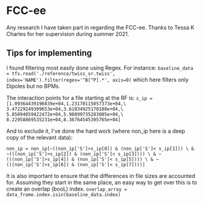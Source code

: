 # FCC-ee
Any research I have taken part in regarding the FCC-ee. 
Thanks to Tessa K Charles for her supervision during summer 2021.

## Tips for implementing
I found filtering most easily done using Regex. For instance: `baseline_data = tfs.read('./reference/twiss_sr.twiss', index='NAME').filter(regex='^B[^P].*', axis=0)` 
which here filters only Dipoles but no BPMs.




The interaction points for a file starting at the RF is: 
`s_ip = [1.09364439196839e+04,1.23170115057373e+04,\
    3.47229249309653e+04,3.61034925170188e+04,\
    5.85094059422472e+04,5.98899735283005e+04,\
    8.22958869535231e+04,8.36764545395765e+04]`
    
And to exclude it, I've done the hard work (where non_ip here is a deep copy of the relevant data):

`
non_ip = non_ip[~((non_ip['S']>s_ip[0]) & (non_ip['S']< s_ip[1])) \
    & ~(((non_ip['S']>s_ip[2]) & (non_ip['S']< s_ip[3]))) \
    & ~(((non_ip['S']>s_ip[4]) & (non_ip['S']< s_ip[5]))) \
        & ~(((non_ip['S']>s_ip[6]) & (non_ip['S']< s_ip[7])))]
`

It is also important to ensure that the differences in file sizes are accounted for. Assuming they start in the same place, an easy way to get over this is to create an overlap (booL) index.
`overlap_array = data_frame.index.isin(baseline_data.index)`
